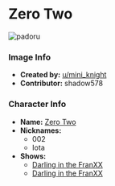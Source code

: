 # Zero Two

![padoru](https://raw.githubusercontent.com/shadow578/Padoru-Padoru/master/Padoru/darling-in-the-franxx-zero-two.png "Zero Two")

### Image Info
* **Created by:**    [u/mini_knight](https://www.reddit.com/r/DarlingInTheFranxx/comments/9zx15d/made_padoru_zero_two/)
* **Contributor:**   shadow578

### Character Info
* **Name:**   [Zero Two](https://myanimelist.net/character/155679)
* **Nicknames:**
  * 002
  * Iota
* **Shows:**
  * [Darling in the FranXX](https://myanimelist.net/anime/35849/Darling_in_the_FranXX)
  * [Darling in the FranXX](https://myanimelist.net/manga/111512/Darling_in_the_FranXX)
